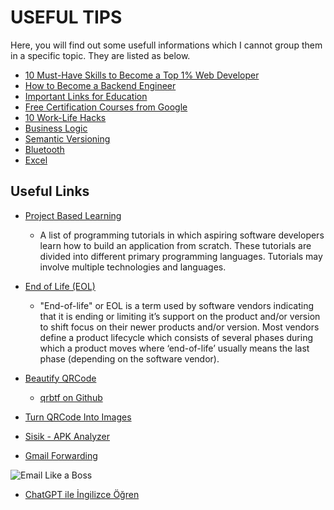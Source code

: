 # USEFUL TIPS

Here, you will find out some usefull informations which I cannot group them in a specific topic. They are listed as below.

- [10 Must-Have Skills to Become a Top 1% Web Developer](./10.must-have.skills.md)
- [How to Become a Backend Engineer](./how.to.become.backend.eng.md)
- [Important Links for Education](./onemli.linkler.md)
- [Free Certification Courses from Google](./courses.from.google.md)
- [10 Work-Life Hacks](./10.worklife.hacks.md)
- [Business Logic](./business.logic.md)
- [Semantic Versioning](./semantic.versioning.md)
- [Bluetooth](./bluetooth.md)
- [Excel](./excel.md)

## Useful Links

- [Project Based Learning](https://github.com/practical-tutorials/project-based-learning?tab=readme-ov-file#python)
  - A list of programming tutorials in which aspiring software developers learn how to build an application from scratch. These tutorials are divided into different primary programming languages. Tutorials may involve multiple technologies and languages.

- [End of Life (EOL)](https://endoflife.software/)
  - "End-of-life" or EOL is a term used by software vendors indicating that it is ending or limiting it’s support on the product and/or version to shift focus on their newer products and/or version. Most vendors define a product lifecycle which consists of several phases during which a product moves where ‘end-of-life’ usually means the last phase (depending on the software vendor).

- [Beautify QRCode](https://qrbtf.com/)
  - [qrbtf on Github](https://github.com/ciaochaos/qrbtf)
- [Turn QRCode Into Images](https://www.tryleap.ai/)

- [Sisik - APK Analyzer](https://sisik.eu/apk-tool)

- [Gmail Forwarding](https://www.youtube.com/watch?v=Vg3DiBrY0-Y)

![Email Like a Boss](https://pbs.twimg.com/media/F6DuoZeW4AEKgTT?format=jpg&name=small)

- [ChatGPT ile İngilizce Öğren](https://twitter.com/PromptMuhendisi/status/1674837100355518468?t=g5OQGKeX6YtNp7ciTzOTqQ&s=35)
